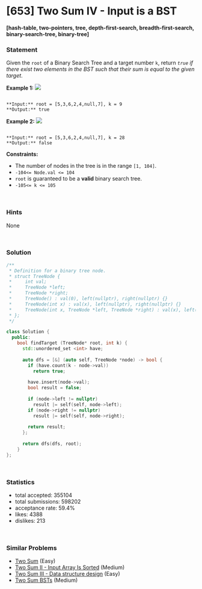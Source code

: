 # [653] Two Sum IV - Input is a BST

**[hash-table, two-pointers, tree, depth-first-search, breadth-first-search, binary-search-tree, binary-tree]**

### Statement

Given the `root` of a Binary Search Tree and a target number `k`, return *`true` if there exist two elements in the BST such that their sum is equal to the given target*.


**Example 1:**
![](https://assets.leetcode.com/uploads/2020/09/21/sum_tree_1.jpg)

```

**Input:** root = [5,3,6,2,4,null,7], k = 9
**Output:** true

```

**Example 2:**
![](https://assets.leetcode.com/uploads/2020/09/21/sum_tree_2.jpg)

```

**Input:** root = [5,3,6,2,4,null,7], k = 28
**Output:** false

```

**Constraints:**
* The number of nodes in the tree is in the range `[1, 104]`.
* `-104<= Node.val <= 104`
* `root` is guaranteed to be a **valid** binary search tree.
* `-105<= k <= 105`


<br>

### Hints

None

<br>

### Solution

```cpp
/**
 * Definition for a binary tree node.
 * struct TreeNode {
 *     int val;
 *     TreeNode *left;
 *     TreeNode *right;
 *     TreeNode() : val(0), left(nullptr), right(nullptr) {}
 *     TreeNode(int x) : val(x), left(nullptr), right(nullptr) {}
 *     TreeNode(int x, TreeNode *left, TreeNode *right) : val(x), left(left), right(right) {}
 * };
 */

class Solution {
  public:
    bool findTarget (TreeNode* root, int k) {
      std::unordered_set <int> have;
      
      auto dfs = [&] (auto self, TreeNode *node) -> bool {
        if (have.count(k - node->val))
          return true;
        
        have.insert(node->val);
        bool result = false;
        
        if (node->left != nullptr)
          result |= self(self, node->left);
        if (node->right != nullptr)
          result |= self(self, node->right);
        
        return result;
      };
      
      return dfs(dfs, root);
    }
};
```

<br>

### Statistics

- total accepted: 355104
- total submissions: 598202
- acceptance rate: 59.4%
- likes: 4388
- dislikes: 213

<br>

### Similar Problems

- [Two Sum](https://leetcode.com/problems/two-sum) (Easy)
- [Two Sum II - Input Array Is Sorted](https://leetcode.com/problems/two-sum-ii-input-array-is-sorted) (Medium)
- [Two Sum III - Data structure design](https://leetcode.com/problems/two-sum-iii-data-structure-design) (Easy)
- [Two Sum BSTs](https://leetcode.com/problems/two-sum-bsts) (Medium)
